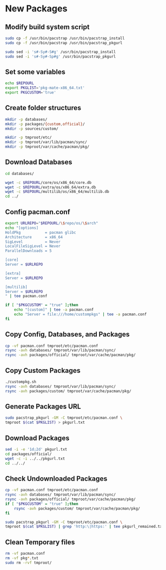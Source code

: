 # New Packages

## Modify build system script

```sh
sudo cp -f /usr/bin/pacstrap /usr/bin/pacstrap_install
sudo cp -f /usr/bin/pacstrap /usr/bin/pacstrap_pkgurl

sudo sed -i 's#-Sy#-S#g' /usr/bin/pacstrap_install
sudo sed -i 's#-Sy#-Sp#g' /usr/bin/pacstrap_pkgurl
```

## Set some variables

```sh
echo $REPOURL
export PKGLIST='pkg-mate-x86_64.txt'
export PKGCUSTOM='true'
```

## Create folder structures

```sh
mkdir -p databases/
mkdir -p packages/{custom,official}/
mkdir -p sources/custom/

mkdir -p tmproot/etc/
mkdir -p tmproot/var/lib/pacman/sync/
mkdir -p tmproot/var/cache/pacman/pkg/
```

## Download Databases

```sh
cd databases/

wget -c $REPOURL/core/os/x86_64/core.db
wget -c $REPOURL/extra/os/x86_64/extra.db
wget -c $REPOURL/multilib/os/x86_64/multilib.db
cd ../
```

## Config pacman.conf

```sh
export URLREPO="$REPOURL/\$repo/os/\$arch"
echo "[options]
HoldPkg           = pacman glibc
Architecture      = x86_64
SigLevel          = Never
LocalFileSigLevel = Never
ParallelDownloads = 5

[core]
Server = $URLREPO

[extra]
Server = $URLREPO

[multilib]
Server = $URLREPO
" | tee pacman.conf

if [ "$PKGCUSTOM" = "true" ];then
    echo "[custom]" | tee -a pacman.conf
    echo "Server = file:///home/custompkgs" | tee -a pacman.conf
fi
```

## Copy Config, Databases, and Packages

```sh
cp -vf pacman.conf tmproot/etc/pacman.conf
rsync -avh databases/ tmproot/var/lib/pacman/sync/
rsync -avh packages/official/ tmproot/var/cache/pacman/pkg/
```

## Copy Custom Packages

```sh
./custompkg.sh
rsync -avh databases/ tmproot/var/lib/pacman/sync/
rsync -avh packages/custom/ tmproot/var/cache/pacman/pkg/
```

## Generate Packages URL

```sh
sudo pacstrap_pkgurl -GM -C tmproot/etc/pacman.conf \
tmproot $(cat $PKGLIST) > pkgurl.txt
```

## Download Packages

```sh
sed -i -e '1d;2d' pkgurl.txt
cd packages/official/
wget -c -i ../../pkgurl.txt
cd ../../
```

## Check Undownloaded Packages

```sh
cp -vf pacman.conf tmproot/etc/pacman.conf
rsync -avh databases/ tmproot/var/lib/pacman/sync/
rsync -avh packages/official/ tmproot/var/cache/pacman/pkg/
if [ "$PKGCUSTOM" = "true" ];then
    rsync -avh packages/custom/ tmproot/var/cache/pacman/pkg/
fi

sudo pacstrap_pkgurl -GM -C tmproot/etc/pacman.conf \
tmproot $(cat $PKGLIST) | grep 'http:\|https:' | tee pkgurl_remained.txt
```

## Clean Temporary files

```sh
rm -vf pacman.conf
rm -vf pkg*.txt
sudo rm -rvf tmproot/
```
